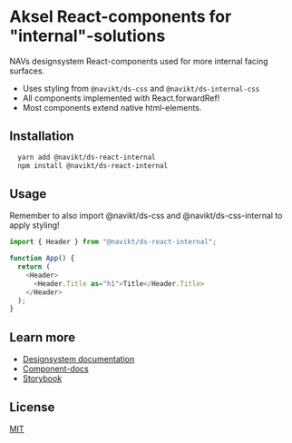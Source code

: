 # Aksel React-components for "internal"-solutions

NAVs designsystem React-components used for more internal facing surfaces.

- Uses styling from `@navikt/ds-css` and `@navikt/ds-internal-css`
- All components implemented with React.forwardRef!
- Most components extend native html-elements.

## Installation

```bash
  yarn add @navikt/ds-react-internal
  npm install @navikt/ds-react-internal
```

## Usage

Remember to also import @navikt/ds-css and @navikt/ds-css-internal to apply styling!

```javascript
import { Header } from "@navikt/ds-react-internal";

function App() {
  return (
    <Header>
      <Header.Title as="h1">Title</Header.Title>
    </Header>
  );
}
```

## Learn more

- [Designsystem documentation](https://aksel.nav.no/designsystem)
- [Component-docs](https://aksel.nav.no/designsystem/side/oversikt-komponenter)
- [Storybook](https://master--5f801fb2aea7820022de2936.chromatic.com/)

## License

[MIT](https://github.com/navikt/Designsystemet/blob/master/LICENCE)

